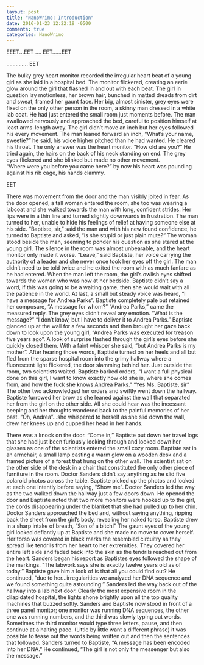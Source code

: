 ```yaml
---
layout: post
title: "NanoWrimo: Introduction"
date: 2016-01-23 12:22:19 -0500
comments: true
categories: NanoWrimo
---
```


EEET...EET
…. 
EET……EET

…………..
EET

The bulky grey heart monitor recorded the irregular heart beat of a young girl as she laid in a hospital bed. The monitor flickered, creating an eerie glow around the girl that flashed in and out with each beat. The girl in question lay motionless, her brown hair, bunched in matted dreads from dirt and sweat, framed her gaunt face. Her big, almost sinister, grey eyes were fixed on the only other person in the room, a skinny man dressed in a white lab coat. He had just entered the small room just moments before. The man swallowed nervously and approached the bed, careful to position himself at least arms-length away. 
The girl didn’t move an inch but her eyes followed his every movement. 
The man leaned forward an inch, “What’s your name, sweetie?” he said, his voice higher pitched than he had wanted. He cleared his throat. 
The only answer was the heart monitor. 
“How old are you?” He tried again, the hairs on the back of his neck standing on end.
The grey eyes flickered and she blinked but made no other movement.  
“Where were you before you came here?” by now his heart was pounding against his rib cage, his hands clammy. 

EET

There was movement from the door and the man visibly jolted in fear. As the door opened, a tall woman entered the room, she too was wearing a labcoat and she walked towards the man with long, confident strides. Her lips were in a thin line and turned slightly downwards in frustration. The man turned to her, unable to hide his feelings of relief at having someone else at his side.
“Baptiste, sir,” said the man and with his new found confidence, he turned to Baptiste and asked, “Is she stupid or just plain mute?” 
The woman stood beside the man, seeming to ponder his question as she stared at the young girl. The silence in the room was almost unbearable, and the heart monitor only made it worse. 
“Leave,” said Baptiste, her voice carrying the authority of a leader and she never once took her eyes off the girl.
The man didn’t need to be told twice and he exited the room with as much fanfare as he had entered. 
When the man left the room, the girl’s owlish eyes shifted towards the woman who was now at her bedside. Baptiste didn’t say a word, if this was going to be a waiting game, then she would wait with all the patience in the world. At last, a small but steady voice was heard, “I have a message for Andrea Parks”. 
Baptiste completely pale but retained her composure, “A message for whom?”
“Andrea Parks,” came the measured reply. The grey eyes didn’t reveal any emotion.
“What is the message?”
“I don’t know, but I have to deliver it to Andrea Parks.”
Baptiste glanced up at the wall for a few seconds and then brought her gaze back down to look upon the young girl, “Andrea Parks was executed for treason five years ago”.
A look of surprise flashed through the girl’s eyes before she quickly closed them. With a faint whisper she said, “but Andrea Parks is my mother”.
After hearing those words, Baptiste turned on her heels and all but fled from the sparse hospital room into the grimy hallway where a fluorescent light flickered, the door slamming behind her. 
Just outside the room, two scientists waited.
Baptiste barked orders, “I want a full physical done on this girl, I want to know exactly how old she is, where she comes from, and how the fuck she knows Andrea Parks." 
“Yes Ms. Baptiste, sir” The other two acknowledged her orders and swiftly went down the hallway.
Baptiste furrowed her brow as she leaned against the wall that separated her from the girl on the other side. All she could hear was the incessant beeping and her thoughts wandered back to the painful memories of her past. “Oh, Andrea”...she whispered to herself as she slid down the wall, drew her knees up and cupped her head in her hands. 

There was a knock on the door. 
“Come in,” Baptiste put down her travel logs that she had just been furiously looking through and looked down her glasses as one of the scientists entered the small cozy room. Baptiste sat in an armchair, a small lamp casting a warm glow on a wooden desk and a framed picture of a forest that hung on the other wall. The scientist sat on the other side of the desk in a chair that constituted the only other piece of furniture in the room. 
Doctor Sanders didn’t say anything as he slid five polaroid photos across the table. Baptiste picked up the photos and looked at each one intently before saying, “Show me”. 
Doctor Sanders led the way as the two walked down the hallway just a few doors down. He opened the door and Baptiste noted that two more monitors were hooked up to the girl, the cords disappearing under the blanket that she had pulled up to her chin. Doctor Sanders approached the bed and, without saying anything, ripping back the sheet from the girl’s body, revealing her naked torso. Baptiste drew in a sharp intake of breath, “Son of a bitch!” 
The gaunt eyes of the young girl looked defiantly up at Baptiste and she made no move to cover herself. 
Her torso was covered in black marks the resembled circuitry as they spread like tendrils from her heart to her extremities. They covered her entire left side and faded back into the skin as the tendrils reached out from the heart. 
Sanders began his report as Baptistes eyes followed the shape of the markings. “The labwork says she is exactly twelve years old as of today.” Baptiste gave him a look of is that all you could find out? He continued, “due to her...irregularities we analyzed her DNA sequence and we found something quite astounding.” Sanders led the way back out of the hallway into a lab next door. Clearly the most expensive room in the dilapidated hospital, the lights shone brightly upon all the top quality machines that buzzed softly. Sanders and Baptiste now stood in front of a three panel monitor; one monitor was running DNA sequences, the other one was running numbers, and the third was slowly typing out words. Sometimes the third monitor would type three letters, pause, and then continue at a halting pace. (Little by little  want a different phrase) it was possible to tease out the words being written out and then the sentences that followed. 
Sanders turned to Baptiste, “A message has been encoded into her DNA.”
He continued, “The girl is not only the messenger but also the message.”
